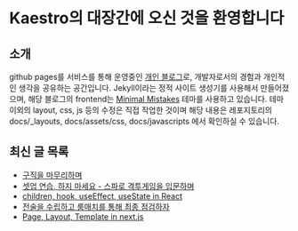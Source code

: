 # Kaestro의 대장간에 오신 것을 환영합니다

## 소개

github pages를 서비스를 통해 운영중인 [개인 블로그](https://kaestro.github.io)로, 개발자로서의 경험과 개인적인 생각을 공유하는 공간입니다. Jekyll이라는 정적 사이트 생성기를 사용해서 만들어졌으며, 해당 블로그의 frontend는 [Minimal Mistakes](https://mmistakes.github.io/minimal-mistakes/) 테마를 사용하고 있습니다. 테마 이외의 layout, css, js 등의 수정은 직접 작업한 것이며 해당 내용은 레포지토리의 docs/_layouts, docs/assets/css, docs/javascripts 에서 확인하실 수 있습니다.

## 최신 글 목록
<!-- BLOG-POST-LIST:START -->
- [구직을 마무리하며](https://kaestro.github.io/%EC%8B%A0%EB%B3%80%EC%9E%A1%EA%B8%B0/2024/06/06/%EA%B5%AC%EC%A7%81%EC%9D%84-%EB%A7%88%EB%AC%B4%EB%A6%AC%ED%95%98%EB%A9%B0.html)
- [셋업 연습, 하지 마세요 - 스파로 격투게임을 입문하며](https://kaestro.github.io/%EA%B2%8C%EC%9E%84%EC%9D%B4%EC%95%BC%EA%B8%B0/2024/05/31/%EC%85%8B%EC%97%85-%EC%97%B0%EC%8A%B5,-%ED%95%98%EC%A7%80-%EB%A7%88%EC%84%B8%EC%9A%94.html)
- [children, hook, useEffect, useState in React](https://kaestro.github.io/%EA%B0%9C%EB%B0%9C%EC%9D%B4%EC%95%BC%EA%B8%B0/2024/05/31/useEffect,-useState,-children.html)
- [전술을 수립하고 룸매치를 통해 최종 점검하자](https://kaestro.github.io/%EA%B2%8C%EC%9E%84%EC%9D%B4%EC%95%BC%EA%B8%B0/2024/05/30/%EC%9A%B0%EB%A7%88%EB%AC%B4%EC%8A%A4%EB%A9%94-%EA%B0%9C%EB%A1%A0-3.html)
- [Page, Layout, Template in next.js](https://kaestro.github.io/%EA%B0%9C%EB%B0%9C%EC%9D%B4%EC%95%BC%EA%B8%B0/2024/05/30/page,-layout,-template.html)
<!-- BLOG-POST-LIST:END -->